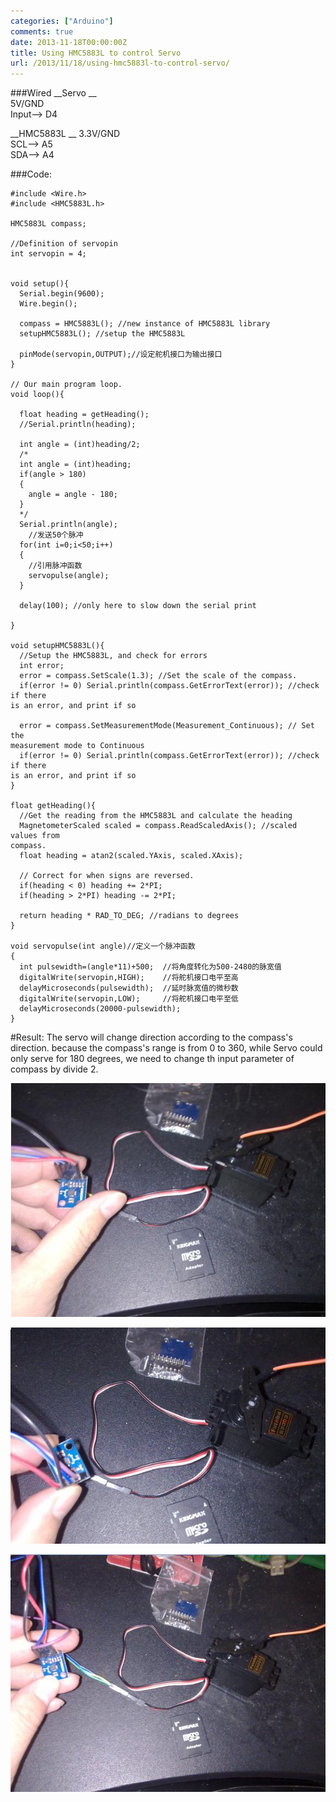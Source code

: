 ```yaml
---
categories: ["Arduino"]
comments: true
date: 2013-11-18T00:00:00Z
title: Using HMC5883L to control Servo
url: /2013/11/18/using-hmc5883l-to-control-servo/
---
```


###Wired
__Servo   __     
5V/GND      
Input--> D4     

__HMC5883L     __
3.3V/GND     
SCL--> A5     
SDA--> A4    

###Code:

```
#include <Wire.h>
#include <HMC5883L.h>

HMC5883L compass;

//Definition of servopin
int servopin = 4; 


void setup(){
  Serial.begin(9600);
  Wire.begin();
  
  compass = HMC5883L(); //new instance of HMC5883L library
  setupHMC5883L(); //setup the HMC5883L
  
  pinMode(servopin,OUTPUT);//设定舵机接口为输出接口
}

// Our main program loop.
void loop(){
  
  float heading = getHeading();
  //Serial.println(heading);
  
  int angle = (int)heading/2;
  /*
  int angle = (int)heading;
  if(angle > 180)
  {
    angle = angle - 180;
  }
  */
  Serial.println(angle);
    //发送50个脉冲
  for(int i=0;i<50;i++)
  {
    //引用脉冲函数
    servopulse(angle);
  }

  delay(100); //only here to slow down the serial print

}

void setupHMC5883L(){
  //Setup the HMC5883L, and check for errors
  int error;  
  error = compass.SetScale(1.3); //Set the scale of the compass.
  if(error != 0) Serial.println(compass.GetErrorText(error)); //check if there
is an error, and print if so

  error = compass.SetMeasurementMode(Measurement_Continuous); // Set the
measurement mode to Continuous
  if(error != 0) Serial.println(compass.GetErrorText(error)); //check if there
is an error, and print if so
}

float getHeading(){
  //Get the reading from the HMC5883L and calculate the heading
  MagnetometerScaled scaled = compass.ReadScaledAxis(); //scaled values from
compass.
  float heading = atan2(scaled.YAxis, scaled.XAxis);

  // Correct for when signs are reversed.
  if(heading < 0) heading += 2*PI;
  if(heading > 2*PI) heading -= 2*PI;

  return heading * RAD_TO_DEG; //radians to degrees
}

void servopulse(int angle)//定义一个脉冲函数
{
  int pulsewidth=(angle*11)+500;  //将角度转化为500-2480的脉宽值
  digitalWrite(servopin,HIGH);    //将舵机接口电平至高
  delayMicroseconds(pulsewidth);  //延时脉宽值的微秒数
  digitalWrite(servopin,LOW);     //将舵机接口电平至低
  delayMicroseconds(20000-pulsewidth);
}

```
#Result:
The servo will change direction according to the compass's direction. because the compass's range is from 0 to 360, while Servo could only serve for 180 degrees, we need to change th input parameter of compass by divide 2.     

![tuoji1.jpg](/images/tuoji1.jpg)


![tuoji2.jpg](/images/tuoji2.jpg)  


![tuoji3.jpg](/images/tuoji3.jpg)
